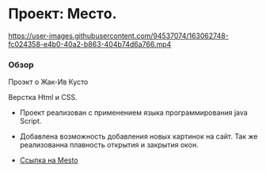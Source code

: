 # Проект: Местo.





https://user-images.githubusercontent.com/94537074/163062748-fc024358-e4b0-40a2-b863-404b74d6a766.mp4




### Обзор

Проэкт о Жак-Ив Кусто

Верстка Html и CSS.
* Проект реализован с применением языка программирования java Script.
* Добавлена возможность добавления новых картинок на сайт. Так же реализованна плавность открытия и закрытия окон.

* [Ссылка на Mesto](https://sergeypervushin357.github.io/mesto/index.html)









